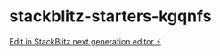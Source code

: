 # stackblitz-starters-kgqnfs

[Edit in StackBlitz next generation editor ⚡️](https://stackblitz.com/~/github.com/DomiDex/stackblitz-starters-kgqnfs)